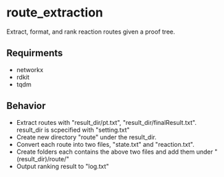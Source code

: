 # route_extraction

Extract, format, and rank reaction routes given a proof tree.

## Requirments

- networkx
- rdkit
- tqdm

## Behavior

- Extract routes with "result_dir/pt.txt", "result_dir/finalResult.txt". result_dir is scpecified with "setting.txt"
- Create new directory "route" under the result_dir.
- Convert each route into two files, "state.txt" and "reaction.txt".
- Create folders each contains the above two files and add them under "(result_dir)/route/"
- Output ranking result to "log.txt"
